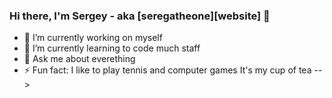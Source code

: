 ### Hi there, I'm Sergey - aka [seregatheone][website] 👋

- 🔭 I’m currently working on myself
- 🌱 I’m currently learning to code much staff
- 💬 Ask me about everething 
- ⚡ Fun fact: I like to play tennis and computer games
              It's my cup of tea
-->
